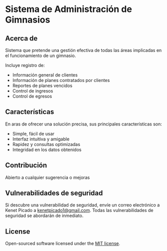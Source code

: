 # Sistema de Administración de Gimnasios

## Acerca de

Sistema que pretende una gestión efectiva de todas las áreas implicadas en el funcionamiento de un gimnasio.

Incluye registro de:

- Información general de clientes
- Información de planes contratados por clientes
- Reportes de planes vencidos
- Control de ingresos
- Control de egresos

## Características

En aras de ofrecer una solución precisa, sus principales características son:

- Simple, fácil de usar
- Interfaz intuitiva y amigable
- Rapidez y consultas optimizadas
- Integridad en los datos obtenidos

## Contribución

Abierto a cualquier sugerencia o mejoras

## Vulnerabilidades de seguridad

Si descubre una vulnerabilidad de seguridad, envíe un correo electrónico a Kenet Picado a [kenetpicado1@gmail.com](mailto:kenetpicado1@gmail.com). Todas las vulnerabilidades de seguridad se abordarán de inmediato.

## License

Open-sourced software licensed under the [MIT license](https://opensource.org/licenses/MIT).
